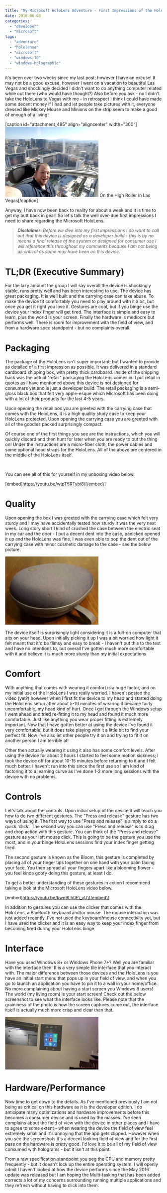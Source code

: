 ```yaml
---
title: "My Microsoft HoloLens Adventure - First Impressions of the HoloLens"
date: 2016-06-03
categories: 
  - "developer"
  - "microsoft"
tags: 
  - "adventure"
  - "hololense"
  - "microsoft"
  - "windows-10"
  - "windows-holographic"
---
```


it's been over two weeks since my last post; however I have an excuse! It may not be a good excuse, however I went on a vacation to beautiful Las Vegas and shockingly decided I didn't want to do anything computer related while out there (who would have thought?) Also before you ask - no I didn't take the HoloLens to Vegas with me - in retrospect I think I could have made some decent money if I had and let people take pictures with it, everyone dressed like Mickey Mouse and Minions on the strip seem to make a good of enough of a living!

\[caption id="attachment\_485" align="aligncenter" width="300"\]![Matt in Las Vegas riding the High Rider](images/20160521_173245-300x225.jpg) On the High Roller in Las Vegas\[/caption\]

Anyway, I have now been back to reality for about a week and it is time to get my butt back in gear! So let's talk the well over-due first impressions I need to share regarding the Microsoft HoloLens.

> _**Disclaimer:** Before we dive into my first impressions I do want to call out that this device is designed as a developer build - this is by no means a final release of the system or designed for consumer use I will reference this throughout my comments because I am not being as critical as some may have been on this device._

<!--more-->

# TL;DR (Executive Summary)

For the lazy amount the group I will say overall the device is shockingly stable, runs pretty well and has been interesting to use. The device has great packaging. It is well built and the carrying case can take abuse. To make the device fit comfortably you need to play around with it a bit, but once you get it right you love it. Gestures are cool, but if you binge use the device your index finger will get tired. The interface is simple and easy to learn, plus the world is your screen. Finally the hardware is mediocre but performs well. There is room for improvement with the field of view, and from a hardware spec standpoint - but no complaints overall.

# Packaging

The package of the HoloLens isn't super important; but I wanted to provide as detailed of a first impression as possible. It was delivered in a standard cardboard shipping box, with pretty thick cardboard. Inside of the shipping back was the actual "retail" packaging the HoloLens comes in. I put retail in quotes as I have mentioned above this device is not designed for consumers yet and is just a developer build. The retail packaging is a semi-gloss black box that felt very apple-esque which Microsoft has been doing with a lot of their products for the last 4-5 years.

Upon opening the retail box you are greeted with the carrying case that comes with the HoloLens, it is a high quality study case to keep your HoloLens protected. Upon opening the carrying case you are greeted with all of the goodies packed surprisingly compact.

Of course one of the first things you see are the instructions, which you will quickly discard and then hunt for later when you are ready to put the thing on! Under the instructions are a micro-fiber cloth, the power cables and some optional head straps for the HoloLens. All of the above are centered in the middle of the HoloLens itself.

 

You can see all of this for yourself in my unboxing video below.

\[embed\]https://youtu.be/wtpT5RTybi8\[/embed\]

# Quality

Upon opening the box I was greeted with the carrying case which felt very sturdy and I may have accidentally tested how sturdy it was the very next week. Long story short I kind of crushed the case between the electric seat in my car and the door - I put a decent dent into the case, panicked opened it up and the HoloLens was fine, I was even able to pop the dent out of the carrying case with minor cosmetic damage to the case - see the below picture.

![20160603_183711](images/20160603_183711-300x219.jpg)

The device itself is surprisingly light considering it is a full-on computer that sits on your head. Upon initially picking it up I was a bit worried how light it felt meant that it'd be flimsy and easy to break - I haven't put this to the test and have no intentions to, but overall I've gotten much more comfortable with it and believe it is much more sturdy than my initial expectations.

# Comfort

With anything that comes with wearing it comfort is a huge factor, and on my initial use of the HoloLens I was really worried. I haven't posted the video (yet?) however when I first fit the device to my head and started doing the HoloLens setup after about 5-10 minutes of wearing it became fairly uncomfortable, my head kind of hurt. Once I got through the Windows setup I went ahead and tried re-fitting it to my head and found it much more comfortable. Just like anything you wear proper fitting is extremely important. Now that I have gotten better at using the device I've found it very comfortable; but it does take playing with it a little bit to find your perfect fit. Now I've also let other people try it on and trying to fit it on another person I am terrible at!

Other then actually wearing it using it also has some comfort levels. After using the device for about 2 hours I started to feel some motion sickness; I took the device off for about 10-15 minutes before returning to it and I felt much better. I haven't run into this since the first use so I am kind of factoring it to a learning curve as I've done 1-2 more long sessions with the device with no problems.

# Controls

Let's talk about the controls. Upon initial setup of the device it will teach you how to do two different gestures. The "Press and release" gesture has two ways of using it. The first way to use "Press and release" is simply to do a quick 'click'. The second way you can use "Press and release" is to drag and drop action with this gesture. You can think of the "Press and release" gesture as your left mouse click. This is going to be the gesture you use the most, and in your binge HoloLens sessions find your index finger getting tired.

The second gesture is known as the Bloom, this gesture is completed by placing all of your finger tips together on one hand with your palm facing your face. You then spread all your fingers apart like a blooming flower - you feel kinda goofy doing this gesture, at least I do.

To get a better understanding of these gestures in action I recommend taking a look at the Microsoft HoloLens video below.

\[embed\]https://youtu.be/kwn9Lh0E\_vU\[/embed\]

In addition to gestures you can use the clicker that comes with the HoloLens, a Bluetooth keyboard and/or mouse. The mouse interaction was just added recently. I've not used the keyboard/mouse connectivity yet, but I have used the clicker and it is an easy way to keep your index finger from becoming tired during your HoloLens binge

# Interface

Have you used Windows 8+ or Windows Phone 7+? Well you are familiar with the interface then! It is a very simple tile interface that you interact with. The major difference between those devices and the HoloLens is you have an initial start menu that pops up in your field of view, and when you go to launch an application you have to pin it to a wall in your home/office. No more complaining about having a start screen you Windows 8 users! The world (my living room) is your start screen! Check out the below screenshot to see what the interface looks like. Please note that the graininess of the photo is how the screen captures come out, the interface itself is actually much more crisp and clear than that.

![20160603_192118_HoloLens](images/20160603_192118_HoloLens-300x169.jpg)

# Hardware/Performance

Now time to get down to the details. As I've mentioned previously I am not being as critical on this hardware as it is the developer edition. I do anticipate many optimizations and hardware improvements before this becomes a consumer device and is used by the masses. I've seen complains about the field of view with the device in other places and I have to agree to some extent - when wearing the device the field of view feel extremely small and it's annoying that the app gets clipped. However when you see the screenshots it's a decent looking field of view and for the first pass on the hardware is pretty good. I'd love it to be all of my field of view consumed with holograms - but it isn't at this point.

From a raw specification standpoint you peg the CPU and memory pretty frequently - but it doesn't lock up the entire operating system. I will openly admit I haven't looked at how the device performs since the May 2016 update was released but I am hoping the Multi-tasking that has been added corrects a lot of my concerns surrounding running multiple applications and they refresh without having to click into them.
